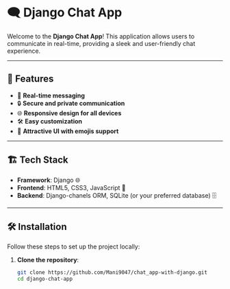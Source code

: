 # 🗨️ Django Chat App  

Welcome to the **Django Chat App**! This application allows users to communicate in real-time, providing a sleek and user-friendly chat experience.  

---

## 🚀 Features  

- 📨 **Real-time messaging**  
- 🔒 **Secure and private communication**  
- 🌐 **Responsive design for all devices**  
- 🛠️ **Easy customization**  
- 🎨 **Attractive UI with emojis support**  

---

## 🏗️ Tech Stack  

- **Framework**: Django 🌐  
- **Frontend**: HTML5, CSS3, JavaScript 🎨  
- **Backend**: Django-chanels ORM, SQLite (or your preferred database) 🗄️  

---

## 🛠️ Installation  

Follow these steps to set up the project locally:  

1. **Clone the repository**:  
   ```bash  
   git clone https://github.com/Mani9047/chat_app-with-django.git
   cd django-chat-app  

